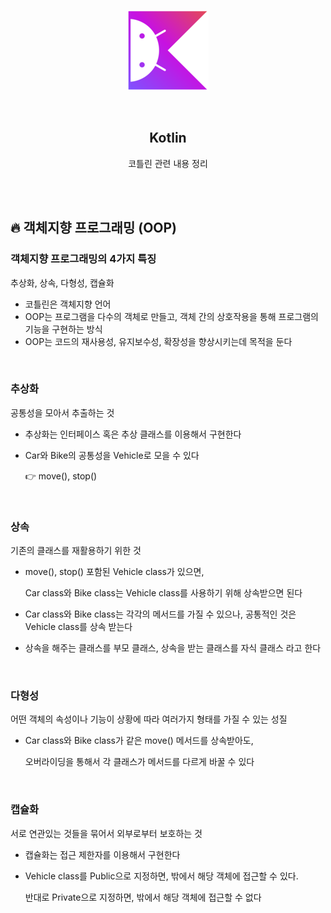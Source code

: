 <div align="center">
  <p>
    <img src="../README.assets/kotlin-hero.png">
  </p>
  <br>
  <h2>Kotlin</h2>
  <p>코틀린 관련 내용 정리</p>
  <br>
  <br>
</div>

## 🔥 객체지향 프로그래밍 (OOP)

### 객체지향 프로그래밍의 4가지 특징

추상화, 상속, 다형성, 캡슐화

- 코틀린은 객체지향 언어
- OOP는 프로그램을 다수의 객체로 만들고, 객체 간의 상호작용을 통해 프로그램의 기능을 구현하는 방식
- OOP는 코드의 재사용성, 유지보수성, 확장성을 향상시키는데 목적을 둔다

<br>

### 추상화

공통성을 모아서 추출하는 것

- 추상화는 인터페이스 혹은 추상 클래스를 이용해서 구현한다

- Car와 Bike의 공통성을 Vehicle로 모을 수 있다

  👉 move(), stop()

<br>

### 상속

기존의 클래스를 재활용하기 위한 것

- move(), stop() 포함된 Vehicle class가 있으면,

  Car class와 Bike class는 Vehicle class를 사용하기 위해 상속받으면 된다

- Car class와 Bike class는 각각의 메서드를 가질 수 있으나, 공통적인 것은 Vehicle class를 상속 받는다
- 상속을 해주는 클래스를 부모 클래스, 상속을 받는 클래스를 자식 클래스 라고 한다

<br>

### 다형성

어떤 객체의 속성이나 기능이 상황에 따라 여러가지 형태를 가질 수 있는 성질

- Car class와 Bike class가 같은 move() 메서드를 상속받아도,

  오버라이딩을 통해서 각 클래스가 메서드를 다르게 바꿀 수 있다

<br>

### 캡슐화

서로 연관있는 것들을 묶어서 외부로부터 보호하는 것

- 캡슐화는 접근 제한자를 이용해서 구현한다

- Vehicle class를 Public으로 지정하면, 밖에서 해당 객체에 접근할 수 있다.

  반대로 Private으로 지정하면, 밖에서 해당 객체에 접근할 수 없다
